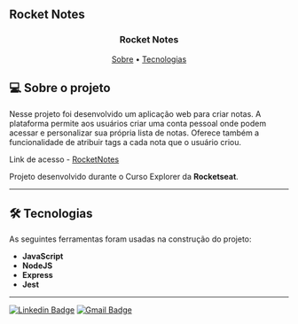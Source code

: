 ## Rocket Notes

<h3 align="center"> 
	Rocket Notes
</h3>

<p align="center">
 <a href="#-sobre-o-projeto">Sobre</a> •
 <a href="#-tecnologias">Tecnologias</a> 
</p>

## 💻 Sobre o projeto

Nesse projeto foi desenvolvido um aplicação web para criar notas. A plataforma permite aos usuários criar uma conta pessoal onde podem acessar e personalizar sua própria lista de notas. Oferece também a funcionalidade de atribuir tags a cada nota que o usuário criou.

Link de acesso - <a href="https://rocketnotes02.netlify.app/">RocketNotes</a>

Projeto desenvolvido durante o Curso Explorer da **Rocketseat**.

---

## 🛠 Tecnologias

As seguintes ferramentas foram usadas na construção do projeto:


- **JavaScript**
- **NodeJS**
- **Express**
- **Jest**

---

[![Linkedin Badge](https://img.shields.io/badge/-Alan_Freitas-blue?style=flat-square&logo=Linkedin&logoColor=white&link=https://www.linkedin.com/in/alanfreitasbr01/)](https://www.linkedin.com/in/alanfreitasbr01/)
[![Gmail Badge](https://img.shields.io/badge/-freitasbr01@gmail.com-c14438?style=flat-square&logo=Gmail&logoColor=white&link=mailto:freitasbr01@gmail.com)](mailto:freitasbr01@gmail.com)
